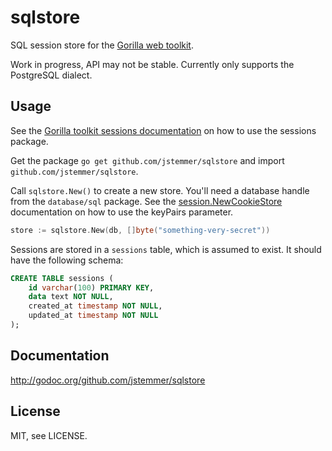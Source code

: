 # sqlstore

SQL session store for the [Gorilla web toolkit](http://www.gorillatoolkit.org).

Work in progress, API may not be stable. Currently only supports the PostgreSQL
dialect.

## Usage

See the [Gorilla toolkit sessions
documentation](http://www.gorillatoolkit.org/pkg/sessions) on how to use the
sessions package.

Get the package `go get github.com/jstemmer/sqlstore` and import
`github.com/jstemmer/sqlstore`.

Call `sqlstore.New()` to create a new store. You'll need a database handle from
the `database/sql` package. See the
[session.NewCookieStore](http://www.gorillatoolkit.org/pkg/sessions#NewCookieStore)
documentation on how to use the keyPairs parameter.

```go
store := sqlstore.New(db, []byte("something-very-secret"))
```

Sessions are stored in a `sessions` table, which is assumed to exist. It should
have the following schema:

```sql
CREATE TABLE sessions (
	id varchar(100) PRIMARY KEY,
	data text NOT NULL,
	created_at timestamp NOT NULL,
	updated_at timestamp NOT NULL
);
```

## Documentation

http://godoc.org/github.com/jstemmer/sqlstore

## License

MIT, see LICENSE.
